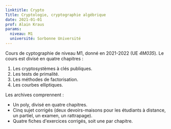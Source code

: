 ```yaml
---
linktitle: Crypto
Title: Cryptologie, cryptographie algébrique
date: 2021-01-01
prof: Alain Kraus
params:
  niveau: M1
  université: Sorbonne Université
---
```


Cours de cyptographie de niveau M1, donné en 2021-2022 (UE *4M035*). Le cours
est divisé en quatre chapitres :
1. Les cryptosystèmes à clés publiques.
2. Les tests de primalité.
3. Les méthodes de factorisation.
4. Les courbes elliptiques.

Les archives comprennent :
- Un poly, divisé en quatre chapitres.
- Cinq sujet corrigés (deux devoirs-maisons pour les étudiants à distance, un
  partiel, un examen, un rattrapage).
- Quatre fiches d'exercices corrigés, soit une par chapitre.
